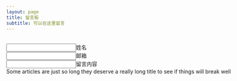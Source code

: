 ```yaml
---
layout: page
title: 留言板
subtitle: 可以在这里留言
---
```



<div class="kk" style="wiidth:900px; height:266px;margin:0 auto">
<div class="cl" style="margin:0 auto; width:600px;height:200px;">

 <br><input type="text">姓名
 <br><input type="text">邮箱
 <br><input type="text">留言内容
   <br>Some articles are just so long they deserve a really long title to see if things will break well
   </div>
</div>

